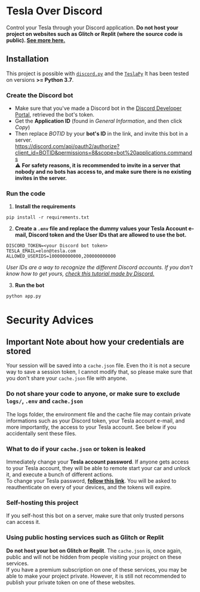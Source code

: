 # Tesla Over Discord
Control your Tesla through your Discord application.
**Do not host your project on websites such as Glitch or Replit (where the source code is public). [See more here.](#using-public-hosting-services-such-as-glitch-or-replit)**

## Installation
This project is possible with [`discord.py`](https://github.com/Rapptz/discord.py) and the [`TeslaPy`](https://github.com/tdorssers/TeslaPy)
It has been tested on versions **>= Python 3.7**.

### Create the Discord bot
- Make sure that you've made a Discord bot in the [Discord Developer Portal](https://discord.com/developers/applications), retrieved the bot's token.
- Get the **Application ID** (found in *General Information*, and then click *Copy*)
- Then replace *BOTID* by your **bot's ID** in the link, and invite this bot in a server.  
https://discord.com/api/oauth2/authorize?client_id=BOTID&permissions=8&scope=bot%20applications.commands  
⚠️ **For safety reasons, it is recommended to invite in a server that nobody and no bots has access to, and make sure there is no existing invites in the server.**


### Run the code
1. **Install the requirements**
```
pip install -r requirements.txt
```

2. **Create a `.env` file and replace the dummy values your Tesla Account e-mail, Discord token and the User IDs that are allowed to use the bot.**
```
DISCORD_TOKEN=<your Discord bot token>
TESLA_EMAIL=elon@tesla.com
ALLOWED_USERIDS=100000000000,200000000000
```
*User IDs are a way to recognize the different Discord accounts. If you don't know how to get yours, [check this tutorial made by Discord.](https://support.discord.com/hc/en-us/articles/206346498-Where-can-I-find-my-User-Server-Message-ID-)*  

3. **Run the bot**
```
python app.py
```

# Security Advices
## Important Note about how your credentials are stored
Your session will be saved into a `cache.json` file. Even tho it is not a secure way to save a session token, I cannot modify that, so please make sure that you don't share your `cache.json` file with anyone.

### Do not share your code to anyone, or make sure to exclude `logs/`, **`.env`** and **`cache.json`**
The logs folder, the environment file and the cache file may contain private informations such as your Discord token, your Tesla account e-mail, and more importantly, the access to your Tesla account. See below if you accidentally sent these files.

### What to do if your `cache.json` or token is leaked
Immediately change your **Tesla account password**. If anyone gets access to your Tesla account, they will be able to remote start your car and unlock it, and execute a bunch of different actions.  
To change your Tesla password, **[follow this link](https://auth.tesla.com/user/password/forgot)**. You will be asked to reauthenticate on every of your devices, and the tokens will expire.

### Self-hosting this project
If you self-host this bot on a server, make sure that only trusted persons can access it.

### Using public hosting services such as **Glitch** or **Replit**
**Do not host your bot on Glitch or Replit**. The `cache.json` is, once again, public and will not be hidden from people visiting your project on these services.  
If you have a premium subscription on one of these services, you may be able to make your project private. However, it is still not recommended to publish your private token on one of these websites.